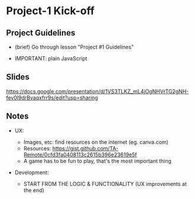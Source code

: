 

# Project-1 Kick-off



## Project Guidelines

- (brief) Go through lesson "Project #1 Guidelines"

- IMPORTANT: plain JavaScript



## Slides

https://docs.google.com/presentation/d/1VS3TLKZ_mL4jOgNHVrTG2gNH-fev0l9drBvaqxfrr9s/edit?usp=sharing




## Notes

- UX: 
  - Images, etc: find resources on the internet (eg. canva.com)
  - Resources: https://gist.github.com/TA-Remote/0cfd3fa0408113c2615b396e23619e5f
  - A game has to be fun to play, that's the most important thing 

- Development: 
  - START FROM THE LOGIC & FUNCTIONALITY (UX improvements at the end)

